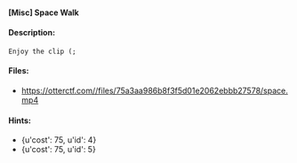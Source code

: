 #### [Misc] Space Walk  

#### Description:   

```
Enjoy the clip (;
```

#### Files:   

* https://otterctf.com//files/75a3aa986b8f3f5d01e2062ebbb27578/space.mp4  
#### Hints:   

* {u'cost': 75, u'id': 4}  
* {u'cost': 75, u'id': 5}  
